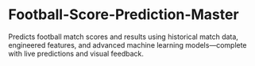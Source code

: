 # Football-Score-Prediction-Master
Predicts football match scores and results using historical match data, engineered features, and advanced machine learning models—complete with live predictions and visual feedback.
